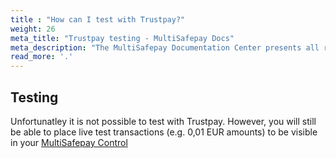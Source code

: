 ```yaml
---
title : "How can I test with Trustpay?"
weight: 26
meta_title: "Trustpay testing - MultiSafepay Docs"
meta_description: "The MultiSafepay Documentation Center presents all relevant information about our Plugins and API. You can also find support pages for payment methods, tools and general questions as well as the contact details of our Support and Integration Teams."
read_more: '.'
---
```


## Testing

Unfortunatley it is not possible to test with Trustpay. However, you will still be able to place live test transactions (e.g. 0,01 EUR amounts) to be visible in your [MultiSafepay Control](https://merchant.multisafepay.com/)